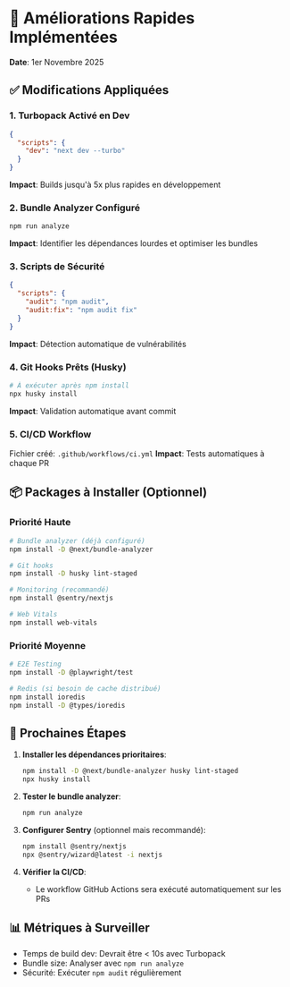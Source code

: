 # 🚀 Améliorations Rapides Implémentées

**Date**: 1er Novembre 2025

## ✅ Modifications Appliquées

### 1. Turbopack Activé en Dev
```json
{
  "scripts": {
    "dev": "next dev --turbo"
  }
}
```
**Impact**: Builds jusqu'à 5x plus rapides en développement

### 2. Bundle Analyzer Configuré
```bash
npm run analyze
```
**Impact**: Identifier les dépendances lourdes et optimiser les bundles

### 3. Scripts de Sécurité
```json
{
  "scripts": {
    "audit": "npm audit",
    "audit:fix": "npm audit fix"
  }
}
```
**Impact**: Détection automatique de vulnérabilités

### 4. Git Hooks Prêts (Husky)
```bash
# À exécuter après npm install
npx husky install
```
**Impact**: Validation automatique avant commit

### 5. CI/CD Workflow
Fichier créé: `.github/workflows/ci.yml`
**Impact**: Tests automatiques à chaque PR

## 📦 Packages à Installer (Optionnel)

### Priorité Haute
```bash
# Bundle analyzer (déjà configuré)
npm install -D @next/bundle-analyzer

# Git hooks
npm install -D husky lint-staged

# Monitoring (recommandé)
npm install @sentry/nextjs

# Web Vitals
npm install web-vitals
```

### Priorité Moyenne
```bash
# E2E Testing
npm install -D @playwright/test

# Redis (si besoin de cache distribué)
npm install ioredis
npm install -D @types/ioredis
```

## 🎯 Prochaines Étapes

1. **Installer les dépendances prioritaires**:
   ```bash
   npm install -D @next/bundle-analyzer husky lint-staged
   npx husky install
   ```

2. **Tester le bundle analyzer**:
   ```bash
   npm run analyze
   ```

3. **Configurer Sentry** (optionnel mais recommandé):
   ```bash
   npm install @sentry/nextjs
   npx @sentry/wizard@latest -i nextjs
   ```

4. **Vérifier la CI/CD**:
   - Le workflow GitHub Actions sera exécuté automatiquement sur les PRs

## 📊 Métriques à Surveiller

- Temps de build dev: Devrait être < 10s avec Turbopack
- Bundle size: Analyser avec `npm run analyze`
- Sécurité: Exécuter `npm audit` régulièrement

